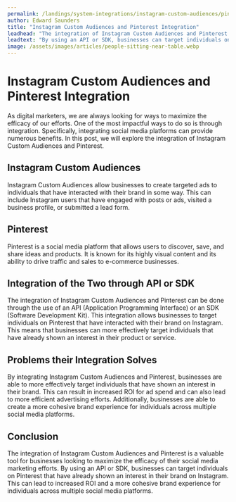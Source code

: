 ```yaml
---
permalink: /landings/system-integrations/instagram-custom-audiences/pinterest
author: Edward Saunders
title: "Instagram Custom Audiences and Pinterest Integration"
leadhead: "The integration of Instagram Custom Audiences and Pinterest is a valuable tool for businesses looking to maximize the efficacy of their social media marketing efforts"
leadtext: "By using an API or SDK, businesses can target individuals on Pinterest that have already shown an interest in their brand on Instagram. This can lead to increased ROI and a more cohesive brand experience for individuals across multiple social media platforms."
image: /assets/images/articles/people-sitting-near-table.webp
---
```

<div class="arttext">	<h1>Instagram Custom Audiences and Pinterest Integration</h1>
	<p>As digital marketers, we are always looking for ways to maximize the efficacy of our efforts. One of the most impactful ways to do so is through integration. Specifically, integrating social media platforms can provide numerous benefits. In this post, we will explore the integration of Instagram Custom Audiences and Pinterest.</p>
	<h2>Instagram Custom Audiences</h2>
	<p>Instagram Custom Audiences allow businesses to create targeted ads to individuals that have interacted with their brand in some way. This can include Instagram users that have engaged with posts or ads, visited a business profile, or submitted a lead form.</p>
	<h2>Pinterest</h2>
	<p>Pinterest is a social media platform that allows users to discover, save, and share ideas and products. It is known for its highly visual content and its ability to drive traffic and sales to e-commerce businesses.</p>
	<h2>Integration of the Two through API or SDK</h2>
	<p>The integration of Instagram Custom Audiences and Pinterest can be done through the use of an API (Application Programming Interface) or an SDK (Software Development Kit). This integration allows businesses to target individuals on Pinterest that have interacted with their brand on Instagram. This means that businesses can more effectively target individuals that have already shown an interest in their product or service.</p>
	<h2>Problems their Integration Solves</h2>
	<p>By integrating Instagram Custom Audiences and Pinterest, businesses are able to more effectively target individuals that have shown an interest in their brand. This can result in increased ROI for ad spend and can also lead to more efficient advertising efforts. Additionally, businesses are able to create a more cohesive brand experience for individuals across multiple social media platforms.</p>
	<h2>Conclusion</h2>
	<p>The integration of Instagram Custom Audiences and Pinterest is a valuable tool for businesses looking to maximize the efficacy of their social media marketing efforts. By using an API or SDK, businesses can target individuals on Pinterest that have already shown an interest in their brand on Instagram. This can lead to increased ROI and a more cohesive brand experience for individuals across multiple social media platforms.</p>
</div>